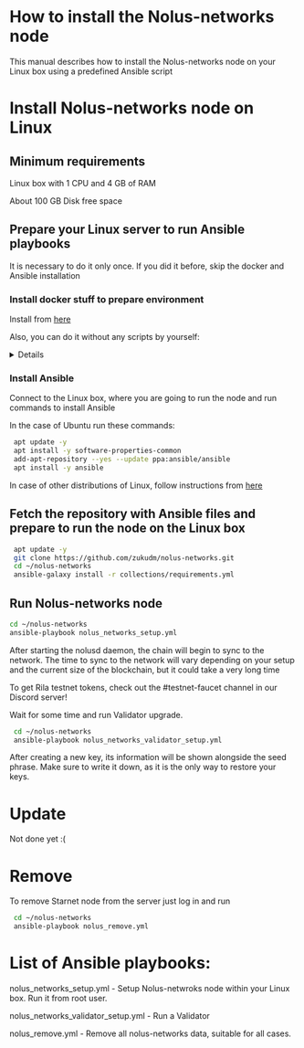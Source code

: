 # How to install the Nolus-networks node

This manual describes how to install the Nolus-networks node on your Linux box using a predefined Ansible script

# Install Nolus-networks node on Linux

## Minimum requirements

Linux box with 1 CPU and 4 GB of RAM

About 100 GB Disk free space

## Prepare your Linux server to run Ansible playbooks

It is necessary to do it only once. If you did it before, skip the docker and Ansible installation


### Install docker stuff to prepare environment

Install from [here](https://github.com/zukudm/tools)

Also, you can do it without any scripts by yourself:

<details>


Docker engine from [here](https://docs.docker.com/engine/install/)

Just select your Linux distributive. 

Docker conmpose from [here](https://docker-docs.netlify.app/compose/install/)
</details>

### Install Ansible

Connect to the Linux box, where you are going to run the node and run commands to install Ansible

In the case of Ubuntu run these commands:

```bash
 apt update -y
 apt install -y software-properties-common
 add-apt-repository --yes --update ppa:ansible/ansible
 apt install -y ansible
```

In case of other distributions of Linux, follow instructions from [here](https://docs.ansible.com/ansible/latest/installation_guide/installation_distros.html)

## Fetch the repository with Ansible files and prepare to run the node on the Linux box

```bash
 apt update -y
 git clone https://github.com/zukudm/nolus-networks.git
 cd ~/nolus-networks
 ansible-galaxy install -r collections/requirements.yml
```

## Run Nolus-networks node

```bash
cd ~/nolus-networks
ansible-playbook nolus_networks_setup.yml
```

After starting the nolusd daemon, the chain will begin to sync to the network. The time to sync to the network will vary depending on your setup and the current size of the blockchain, but it could take a very long time

To get Rila testnet tokens, check out the #testnet-faucet channel in our Discord server!

Wait for some time and run Validator upgrade. 

```bash
 cd ~/nolus-networks
 ansible-playbook nolus_networks_validator_setup.yml
```

After creating a new key, its information will be shown alongside the seed phrase. Make sure to write it down, as it is the only way to restore your keys.


# Update

Not done yet :(

# Remove

To remove Starnet node from the server just log in and run

```bash
 cd ~/nolus-networks
 ansible-playbook nolus_remove.yml
 ```
 
 # List of Ansible playbooks:

nolus_networks_setup.yml - Setup Nolus-netwroks node within your Linux box. Run it from root user. 

nolus_networks_validator_setup.yml - Run a Validator

nolus_remove.yml  - Remove all nolus-networks data, suitable for all cases.


 
